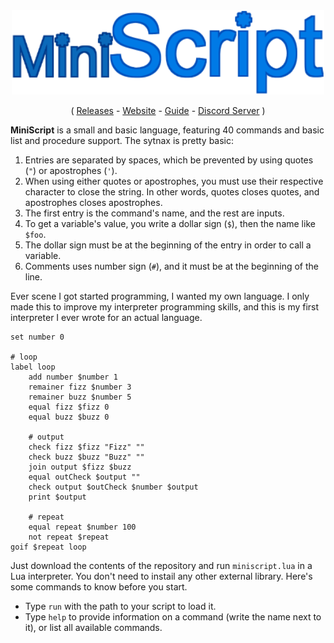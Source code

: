 <div align="center">
        <img width="500" src="docs/logo.png" alt="RazerFlare">
</div>

<p align="center">
  ( <a href="https://github.com/Sombrero64/MiniScript/releases">Releases</a> -
  <a href="https://sombrero64.github.io/MiniScript/">Website</a> -
  <a href="https://github.com/Sombrero64/MiniScript/blob/main/guide.pdf">Guide</a> -
  <a href="https://discord.gg/BSe84YHgRx">Discord Server</a> )
</p>

**MiniScript** is a small and basic language, featuring 40 commands and basic list and procedure support. The sytnax is pretty basic:

1. Entries are separated by spaces, which be prevented by using quotes (`"`) or apostrophes (`'`).
2. When using either quotes or apostrophes, you must use their respective character to close the string. In other words, quotes closes quotes, and apostrophes closes apostrophes.
3. The first entry is the command's name, and the rest are inputs.
4. To get a variable's value, you write a dollar sign (`$`), then the name like `$foo`.
5. The dollar sign must be at the beginning of the entry in order to call a variable.
6. Comments uses number sign (`#`), and it must be at the beginning of the line.

Ever scene I got started programming, I wanted my own language. I only made this to improve my interpreter programming skills, and this is my first interpreter I ever wrote for an actual language.

```
set number 0

# loop
label loop
	add number $number 1
	remainer fizz $number 3
	remainer buzz $number 5
	equal fizz $fizz 0
	equal buzz $buzz 0
	
	# output
	check fizz $fizz "Fizz" ""
	check buzz $buzz "Buzz" ""
	join output $fizz $buzz
	equal outCheck $output ""
	check output $outCheck $number $output
	print $output
	
	# repeat
	equal repeat $number 100
	not repeat $repeat
goif $repeat loop
```

Just download the contents of the repository and run `miniscript.lua` in a Lua interpreter. You don't need to instail any other external library. Here's some commands to know before you start.

* Type `run` with the path to your script to load it.
* Type `help` to provide information on a command (write the name next to it), or list all available commands.
